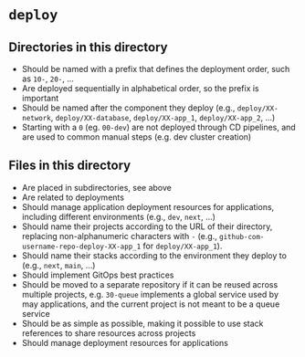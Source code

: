 # `deploy`

## Directories in this directory

- Should be named with a prefix that defines the deployment order, such as `10-`, `20-`, ...
- Are deployed sequentially in alphabetical order, so the prefix is important
- Should be named after the component they deploy (e.g., `deploy/XX-network`, `deploy/XX-database`, `deploy/XX-app_1`, `deploy/XX-app_2`, ...)
- Starting with a `0` (eg. `00-dev`) are not deployed through CD pipelines, and are used to common manual steps (e.g. dev cluster creation)

## Files in this directory

- Are placed in subdirectories, see above
- Are related to deployments
- Should manage application deployment resources for applications, including different environments (e.g., `dev`, `next`, ...)
- Should name their projects according to the URL of their directory, replacing non-alphanumeric characters with `-` (e.g., `github-com-username-repo-deploy-XX-app_1` for `deploy/XX-app_1`).
- Should name their stacks according to the environment they deploy to (e.g., `next`, `main`, ...)
- Should implement GitOps best practices
- Should be moved to a separate repository if it can be reused across multiple projects, e.g. `30-queue` implements a global service used by may applications, and the current project is not meant to be a queue service
- Should be as simple as possible, making it possible to use stack references to share resources across projects
- Should manage deployment resources for applications
